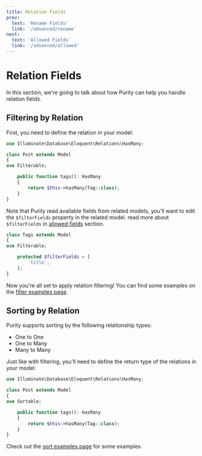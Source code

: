 ```yaml
---
title: Relation Fields
prev:
  text: 'Rename Fields'
  link: '/advanced/rename'
next:
  text: 'Allowed Fields'
  link: '/advanced/allowed'
---
```


# Relation Fields

In this section, we're going to talk about how Purity can help you handle relation fields.

## Filtering by Relation

First, you need to define the relation in your model:

```php
use Illuminate\Database\Eloquent\Relations\HasMany;

class Post extends Model
{
use Filterable;

    public function tags(): HasMany
    {
        return $this->hasMany(Tag::class);
    }
}
```

Note that Purity read available fields from related models,
you'll want to edit the `$filterFields` property in the related model.
read more about `$filterFields` in [allowed fields](../advanced/allowed.md) section.

```php
class Tags extends Model
{
use Filterable;

    protected $filterFields = [
        'title',
    ];
}
```

Now you're all set to apply relation filtering!
You can find some examples on the [filter examples page](../js-examples/filter.md#relation-filtering).

## Sorting by Relation

Purity supports sorting by the following relationship types:

- One to One
- One to Many
- Many to Many

Just like with filtering, you'll need to define the return type of the relations in your model:

```php
use Illuminate\Database\Eloquent\Relations\HasMany;

class Post extends Model
{
use Sortable;

    public function tags(): HasMany
    {
        return $this->hasMany(Tag::class);
    }
}
```

Check out the [sort examples page](../js-examples/sort.md#apply-sort-by-relationships) for some examples.
